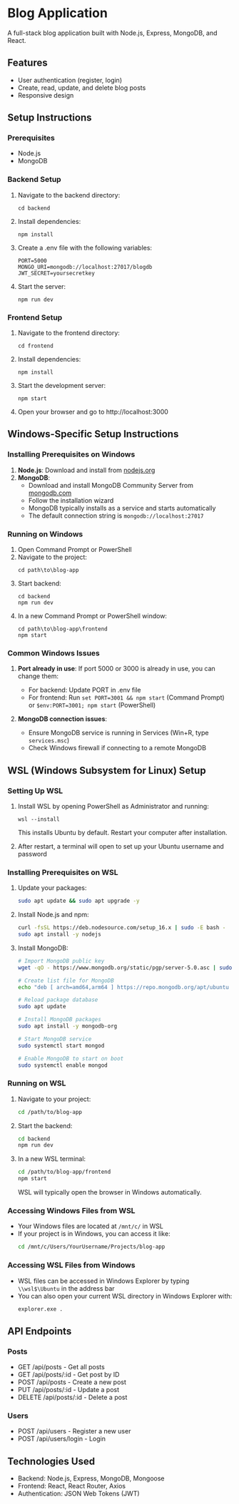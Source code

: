 # Blog Application

A full-stack blog application built with Node.js, Express, MongoDB, and React.

## Features

- User authentication (register, login)
- Create, read, update, and delete blog posts
- Responsive design

## Setup Instructions

### Prerequisites

- Node.js
- MongoDB

### Backend Setup

1. Navigate to the backend directory:
   ```
   cd backend
   ```

2. Install dependencies:
   ```
   npm install
   ```

3. Create a .env file with the following variables:
   ```
   PORT=5000
   MONGO_URI=mongodb://localhost:27017/blogdb
   JWT_SECRET=yoursecretkey
   ```

4. Start the server:
   ```
   npm run dev
   ```

### Frontend Setup

1. Navigate to the frontend directory:
   ```
   cd frontend
   ```

2. Install dependencies:
   ```
   npm install
   ```

3. Start the development server:
   ```
   npm start
   ```

4. Open your browser and go to http://localhost:3000

## Windows-Specific Setup Instructions

### Installing Prerequisites on Windows

1. **Node.js**: Download and install from [nodejs.org](https://nodejs.org/)
2. **MongoDB**:
   - Download and install MongoDB Community Server from [mongodb.com](https://www.mongodb.com/try/download/community)
   - Follow the installation wizard
   - MongoDB typically installs as a service and starts automatically
   - The default connection string is `mongodb://localhost:27017`

### Running on Windows

1. Open Command Prompt or PowerShell
2. Navigate to the project:
   ```
   cd path\to\blog-app
   ```
3. Start backend:
   ```
   cd backend
   npm run dev
   ```
4. In a new Command Prompt or PowerShell window:
   ```
   cd path\to\blog-app\frontend
   npm start
   ```

### Common Windows Issues

1. **Port already in use**: If port 5000 or 3000 is already in use, you can change them:
   - For backend: Update PORT in .env file
   - For frontend: Run `set PORT=3001 && npm start` (Command Prompt) or `$env:PORT=3001; npm start` (PowerShell)

2. **MongoDB connection issues**:
   - Ensure MongoDB service is running in Services (Win+R, type `services.msc`)
   - Check Windows firewall if connecting to a remote MongoDB

## WSL (Windows Subsystem for Linux) Setup

### Setting Up WSL

1. Install WSL by opening PowerShell as Administrator and running:
   ```
   wsl --install
   ```
   This installs Ubuntu by default. Restart your computer after installation.

2. After restart, a terminal will open to set up your Ubuntu username and password

### Installing Prerequisites on WSL

1. Update your packages:
   ```bash
   sudo apt update && sudo apt upgrade -y
   ```

2. Install Node.js and npm:
   ```bash
   curl -fsSL https://deb.nodesource.com/setup_16.x | sudo -E bash -
   sudo apt install -y nodejs
   ```

3. Install MongoDB:
   ```bash
   # Import MongoDB public key
   wget -qO - https://www.mongodb.org/static/pgp/server-5.0.asc | sudo apt-key add -
   
   # Create list file for MongoDB
   echo "deb [ arch=amd64,arm64 ] https://repo.mongodb.org/apt/ubuntu $(lsb_release -cs)/mongodb-org/5.0 multiverse" | sudo tee /etc/apt/sources.list.d/mongodb-org-5.0.list
   
   # Reload package database
   sudo apt update
   
   # Install MongoDB packages
   sudo apt install -y mongodb-org
   
   # Start MongoDB service
   sudo systemctl start mongod
   
   # Enable MongoDB to start on boot
   sudo systemctl enable mongod
   ```

### Running on WSL

1. Navigate to your project:
   ```bash
   cd /path/to/blog-app
   ```

2. Start the backend:
   ```bash
   cd backend
   npm run dev
   ```

3. In a new WSL terminal:
   ```bash
   cd /path/to/blog-app/frontend
   npm start
   ```
   WSL will typically open the browser in Windows automatically.

### Accessing Windows Files from WSL

- Your Windows files are located at `/mnt/c/` in WSL
- If your project is in Windows, you can access it like:
  ```bash
  cd /mnt/c/Users/YourUsername/Projects/blog-app
  ```

### Accessing WSL Files from Windows

- WSL files can be accessed in Windows Explorer by typing `\\wsl$\Ubuntu` in the address bar
- You can also open your current WSL directory in Windows Explorer with:
  ```bash
  explorer.exe .
  ```

## API Endpoints

### Posts
- GET /api/posts - Get all posts
- GET /api/posts/:id - Get post by ID
- POST /api/posts - Create a new post
- PUT /api/posts/:id - Update a post
- DELETE /api/posts/:id - Delete a post

### Users
- POST /api/users - Register a new user
- POST /api/users/login - Login

## Technologies Used

- Backend: Node.js, Express, MongoDB, Mongoose
- Frontend: React, React Router, Axios
- Authentication: JSON Web Tokens (JWT)
